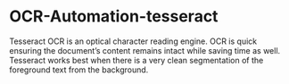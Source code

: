 # OCR-Automation-tesseract

Tesseract OCR is an optical character reading engine. OCR is quick ensuring the document’s content remains intact while saving time as well.
Tesseract works best when there is a very clean segmentation of the foreground text from the background.

